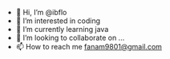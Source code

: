 - 👋 Hi, I’m @ibflo 
- 👀 I’m interested in coding
- 🌱 I’m currently learning java
- 💞️ I’m looking to collaborate on ...
- 📫 How to reach me fanam9801@gmail.com

<!---
ibflo/ibflo is a ✨ special ✨ repository because its `README.md` (this file) appears on your GitHub profile.
You can click the Preview link to take a look at your changes.
--->
